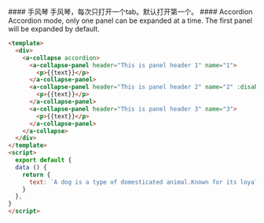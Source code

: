 <cn>
#### 手风琴
手风琴，每次只打开一个tab。默认打开第一个。
</cn>

<us>
#### Accordion
Accordion mode, only one panel can be expanded at a time. The first panel will be expanded by default.
</us>

```html
<template>
  <div>
    <a-collapse accordion>
      <a-collapse-panel header="This is panel header 1" name="1">
        <p>{{text}}</p>
      </a-collapse-panel>
      <a-collapse-panel header="This is panel header 2" name="2" :disabled='false'>
        <p>{{text}}</p>
      </a-collapse-panel>
      <a-collapse-panel header="This is panel header 3" name="3">
        <p>{{text}}</p>
      </a-collapse-panel>
    </a-collapse>
  </div>
</template>
<script>
  export default {
  data () {
    return {
      text: `A dog is a type of domesticated animal.Known for its loyalty and faithfulness,it can be found as a welcome guest in many households across the world.`,
    }
  },
}
</script>
```
